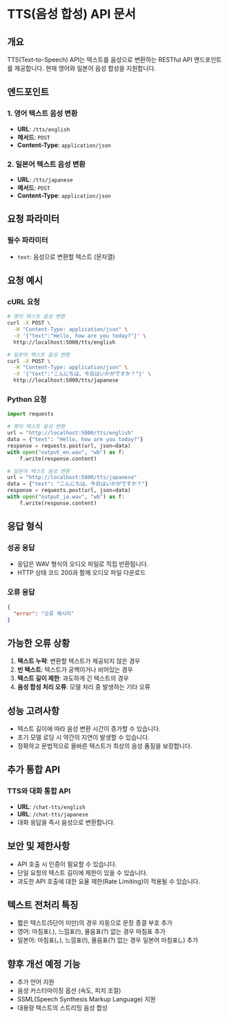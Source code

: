 # TTS(음성 합성) API 문서

## 개요

TTS(Text-to-Speech) API는 텍스트를 음성으로 변환하는 RESTful API 엔드포인트를 제공합니다. 현재 영어와 일본어 음성 합성을 지원합니다.

## 엔드포인트

### 1. 영어 텍스트 음성 변환

- **URL**: `/tts/english`
- **메서드**: `POST`
- **Content-Type**: `application/json`

### 2. 일본어 텍스트 음성 변환

- **URL**: `/tts/japanese`
- **메서드**: `POST`
- **Content-Type**: `application/json`

## 요청 파라미터

### 필수 파라미터

- `text`: 음성으로 변환할 텍스트 (문자열)

## 요청 예시

### cURL 요청

```bash
# 영어 텍스트 음성 변환
curl -X POST \
  -H "Content-Type: application/json" \
  -d '{"text":"Hello, how are you today?"}' \
  http://localhost:5000/tts/english

# 일본어 텍스트 음성 변환
curl -X POST \
  -H "Content-Type: application/json" \
  -d '{"text":"こんにちは、今日はいかがですか？"}' \
  http://localhost:5000/tts/japanese
```

### Python 요청

```python
import requests

# 영어 텍스트 음성 변환
url = "http://localhost:5000/tts/english"
data = {"text": "Hello, how are you today?"}
response = requests.post(url, json=data)
with open("output_en.wav", "wb") as f:
    f.write(response.content)

# 일본어 텍스트 음성 변환
url = "http://localhost:5000/tts/japanese"
data = {"text": "こんにちは、今日はいかがですか？"}
response = requests.post(url, json=data)
with open("output_ja.wav", "wb") as f:
    f.write(response.content)
```

## 응답 형식

### 성공 응답

- 응답은 WAV 형식의 오디오 파일로 직접 반환됩니다.
- HTTP 상태 코드 200과 함께 오디오 파일 다운로드

### 오류 응답

```json
{
  "error": "오류 메시지"
}
```

## 가능한 오류 상황

1. **텍스트 누락**: 변환할 텍스트가 제공되지 않은 경우
2. **빈 텍스트**: 텍스트가 공백이거나 비어있는 경우
3. **텍스트 길이 제한**: 과도하게 긴 텍스트의 경우
4. **음성 합성 처리 오류**: 모델 처리 중 발생하는 기타 오류

## 성능 고려사항

- 텍스트 길이에 따라 음성 변환 시간이 증가할 수 있습니다.
- 초기 모델 로딩 시 약간의 지연이 발생할 수 있습니다.
- 정확하고 문법적으로 올바른 텍스트가 최상의 음성 품질을 보장합니다.

## 추가 통합 API

### TTS와 대화 통합 API

- **URL**: `/chat-tts/english`
- **URL**: `/chat-tts/japanese`
- 대화 응답을 즉시 음성으로 변환합니다.

## 보안 및 제한사항

- API 호출 시 인증이 필요할 수 있습니다.
- 단일 요청의 텍스트 길이에 제한이 있을 수 있습니다.
- 과도한 API 호출에 대한 요율 제한(Rate Limiting)이 적용될 수 있습니다.

## 텍스트 전처리 특징

- 짧은 텍스트(5단어 미만)의 경우 자동으로 문장 종결 부호 추가
- 영어: 마침표(.), 느낌표(!), 물음표(?) 없는 경우 마침표 추가
- 일본어: 마침표(。), 느낌표(!), 물음표(?) 없는 경우 일본어 마침표(。) 추가

## 향후 개선 예정 기능

- 추가 언어 지원
- 음성 커스터마이징 옵션 (속도, 피치 조절)
- SSML(Speech Synthesis Markup Language) 지원
- 대용량 텍스트의 스트리밍 음성 합성
